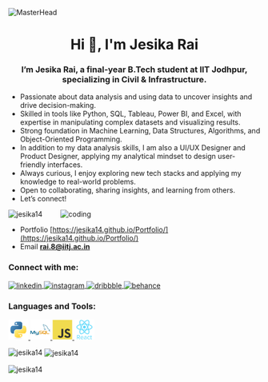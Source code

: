 <!-- Banner Section -->
![MasterHead](<https://68.media.tumblr.com/61d4fea89f86eb4cb5a7e616d9cd4832/tumblr_owi25v6uAo1r4gsiio1_1280.gif>)

<h1 align="center">Hi 👋, I'm Jesika Rai</h1>

<h3 align="center">I’m Jesika Rai, a final-year B.Tech student at IIT Jodhpur, specializing in Civil & Infrastructure.</h3>

<!-- About Section -->
<ul>
  <li>Passionate about data analysis and using data to uncover insights and drive decision-making.</li>
  <li>Skilled in tools like Python, SQL, Tableau, Power BI, and Excel, with expertise in manipulating complex datasets and visualizing results.</li>
  <li>Strong foundation in Machine Learning, Data Structures, Algorithms, and Object-Oriented Programming.</li>
  <li>In addition to my data analysis skills, I am also a UI/UX Designer and Product Designer, applying my analytical mindset to design user-friendly interfaces.</li>
  <li>Always curious, I enjoy exploring new tech stacks and applying my knowledge to real-world problems.</li>
  <li>Open to collaborating, sharing insights, and learning from others.</li>
  <li>Let’s connect!</li>
</ul>

<!-- Coding Animation -->
<img align="right" alt="coding" width="400" src="https://media.giphy.com/media/13HgwGsXF0aiGY/giphy.gif" />

<!-- Profile Views -->
<p align="left"> 
  <img src="https://komarev.com/ghpvc/?username=jesika14&label=Profile%20views&color=0e75b6&style=flat" alt="jesika14" />
</p>

<!-- Portfolio Link -->
- Portfolio [https://jesika14.github.io/Portfolio/](https://jesika14.github.io/Portfolio/)  
- Email **rai.8@iitj.ac.in**

<!-- Connect Section -->
<h3 align="left">Connect with me:</h3>
<p align="left">
  <a href="https://linkedin.com/in/jesika-rai-84942a228/" target="blank">
    <img align="center" src="https://raw.githubusercontent.com/rahuldkjain/github-profile-readme-generator/master/src/images/icons/Social/linked-in-alt.svg" alt="linkedin" height="30" width="40" />
  </a>
  <a href="https://instagram.com/jesika_rai_" target="blank">
    <img align="center" src="https://raw.githubusercontent.com/rahuldkjain/github-profile-readme-generator/master/src/images/icons/Social/instagram.svg" alt="instagram" height="30" width="40" />
  </a>
  <a href="https://dribbble.com/jesika_14" target="blank">
    <img align="center" src="https://raw.githubusercontent.com/rahuldkjain/github-profile-readme-generator/master/src/images/icons/Social/dribbble.svg" alt="dribbble" height="30" width="40" />
  </a>
  <a href="https://www.behance.net/jesikab21ci0" target="blank">
    <img align="center" src="https://raw.githubusercontent.com/rahuldkjain/github-profile-readme-generator/master/src/images/icons/Social/behance.svg" alt="behance" height="30" width="40" />
  </a>
</p>

<!-- Languages and Tools -->
<h3 align="left">Languages and Tools:</h3>
<p align="left">
  <a href="https://www.python.org" target="_blank"> <img src="https://raw.githubusercontent.com/devicons/devicon/master/icons/python/python-original.svg" alt="python" width="40" height="40"/> </a>
  <a href="https://www.mysql.com/" target="_blank"> <img src="https://raw.githubusercontent.com/devicons/devicon/master/icons/mysql/mysql-original-wordmark.svg" alt="mysql" width="40" height="40"/> </a>
  <a href="https://developer.mozilla.org/en-US/docs/Web/JavaScript" target="_blank"> <img src="https://raw.githubusercontent.com/devicons/devicon/master/icons/javascript/javascript-original.svg" alt="javascript" width="40" height="40"/> </a>
  <a href="https://reactjs.org/" target="_blank"> <img src="https://raw.githubusercontent.com/devicons/devicon/master/icons/react/react-original-wordmark.svg" alt="react" width="40" height="40"/> </a>
</p>

<!-- Stats Section -->
<p>
  <img align="left" src="https://github-readme-stats.vercel.app/api/top-langs?username=jesika14&show_icons=true&locale=en&layout=compact" alt="jesika14" />
</p>
<p>&nbsp;<img align="center" src="https://github-readme-stats.vercel.app/api?username=jesika14&show_icons=true&locale=en" alt="jesika14" /></p>
<p><img align="center" src="https://github-readme-streak-stats.herokuapp.com/?user=jesika14&" alt="jesika14" /></p>



